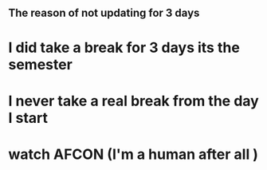 ## The reason of not updating for 3 days 
# I did take a break for 3 days its the semester 
# I never take a real break from the day I start
# watch AFCON (I'm a human after all )
